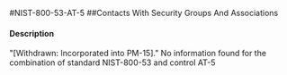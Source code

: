 #NIST-800-53-AT-5
##Contacts With Security Groups And Associations
#### Description
"[Withdrawn: Incorporated into PM-15]."
No information found for the combination of standard NIST-800-53 and control AT-5
